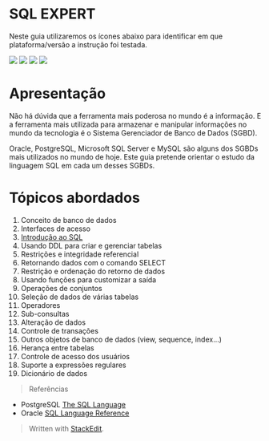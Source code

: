 
SQL EXPERT
==========
Neste guia utilizaremos os ícones abaixo para identificar em que plataforma/versão a instrução foi testada.

![](https://img.shields.io/badge/Oracle-9g-red.svg) ![](https://img.shields.io/badge/PostgreSQL-9.0-blue.svg) ![](https://img.shields.io/badge/MySQL-5.0-green.svg) ![](https://img.shields.io/badge/SQLServer-2010-yellow.svg)

# Apresentação
Não há dúvida que a ferramenta mais poderosa no mundo é a informação. E a ferramenta mais utilizada para armazenar e manipular informações no mundo da tecnologia é o Sistema Gerenciador de Banco de Dados (SGBD).

Oracle, PostgreSQL, Microsoft SQL Server e MySQL são alguns dos SGBDs mais utilizados no mundo de hoje. Este guia pretende orientar o estudo da linguagem SQL em cada um desses SGBDs.

# Tópicos abordados

 1. Conceito de banco de dados
 2. Interfaces de acesso
 3. [Introdução ao SQL](introducao_ao_sql.md)
 4. Usando DDL para criar e gerenciar tabelas
 5. Restrições e integridade referencial
 6. Retornando dados com o comando SELECT
 7. Restrição e ordenação do retorno de dados
 8. Usando funções para customizar a saída
 9. Operações de conjuntos
 10. Seleção de dados de várias tabelas
 11. Operadores
 12. Sub-consultas
 13. Alteração de dados
 14. Controle de transações
 15. Outros objetos de banco de dados (view, sequence, index...)
 16. Herança entre tabelas
 17. Controle de acesso dos usuários
 18. Suporte a expressões regulares
 19. Dicionário de dados

> Referências
> 
 - PostgreSQL [The SQL Language](http://www.postgresql.org/docs/9.5/interactive/sql.html)
 - Oracle [SQL Language Reference](https://docs.oracle.com/database/121/SQLRF/toc.htm)

> Written with [StackEdit](https://stackedit.io/).